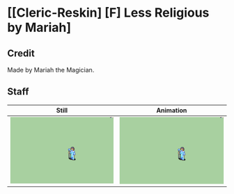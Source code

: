 # [\[Cleric-Reskin\] \[F\] Less Religious by Mariah]

## Credit

Made by Mariah the Magician.
	
## Staff

| Still | Animation |
| :---: | :-------: |
| ![Staff still](./Staff_000.png) | ![Staff animation](./Staff.gif) |
